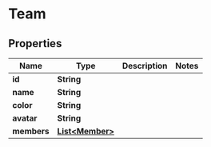 

# Team


## Properties

| Name | Type | Description | Notes |
|------------ | ------------- | ------------- | -------------|
|**id** | **String** |  |  |
|**name** | **String** |  |  |
|**color** | **String** |  |  |
|**avatar** | **String** |  |  |
|**members** | [**List&lt;Member&gt;**](Member.md) |  |  |



